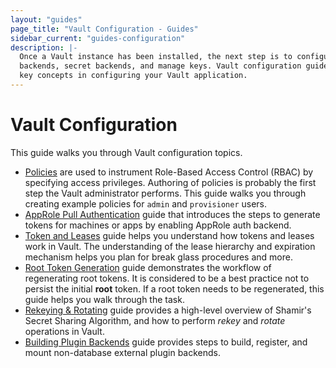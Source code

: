 ```yaml
---
layout: "guides"
page_title: "Vault Configuration - Guides"
sidebar_current: "guides-configuration"
description: |-
  Once a Vault instance has been installed, the next step is to configure auth
  backends, secret backends, and manage keys. Vault configuration guides addresses
  key concepts in configuring your Vault application.   
---
```


# Vault Configuration

This guide walks you through Vault configuration topics.

- [Policies](/guides/configuration/policies.html) are used to instrument
Role-Based Access Control (RBAC) by specifying access privileges. Authoring of
policies is probably the first step the Vault administrator performs. This guide
walks you through creating example policies for `admin` and `provisioner` users.
- [AppRole Pull Authentication](/guides/configuration/authentication.html) guide
that introduces the steps to generate tokens for machines or apps by enabling
AppRole auth backend.
- [Token and Leases](/guides/configuration/lease.html) guide helps you
understand how tokens and leases work in Vault. The understanding of the
lease hierarchy and expiration mechanism helps you plan for break glass
procedures and more.
- [Root Token Generation](/guides/configuration/generate-root.html) guide
demonstrates the workflow of regenerating root tokens. It is considered to be a
best practice not to persist the initial **root** token. If a root token needs
to be regenerated, this guide helps you walk through the task.
- [Rekeying & Rotating](/guides/configuration/rekeying-and-rotating.html) guide
provides a high-level overview of Shamir's Secret Sharing Algorithm, and how to
perform _rekey_ and _rotate_ operations in Vault.
- [Building Plugin Backends](/guides/configuration/plugin-backends.html) guide
provides steps to build, register, and mount non-database external plugin
backends.
